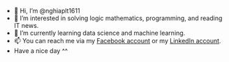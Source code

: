 * 👋 Hi, I’m @nghiaplt1611
* 👀 I’m interested in solving logic mathematics, programming, and reading IT news.
* 🌱 I’m currently learning data science and machine learning.
* 📫 You can reach me via my [Facebook account](https://www.facebook.com/letrongnghia.phan) or my [LinkedIn account](https://www.linkedin.com/in/phan-le-trong-nghia).
* Have a nice day ^^

<!---
nghiaplt1611/nghiaplt1611 is a ✨ special ✨ repository because its `README.md` (this file) appears on your GitHub profile.
You can click the Preview link to take a look at your changes.
--->
